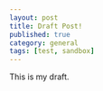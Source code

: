 ```yaml
---
layout: post
title: Draft Post!
published: true
category: general
tags: [test, sandbox]
---
```


This is my draft.

